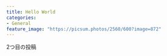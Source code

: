 ```yaml
---
title: Hello World
categories:
- General
feature_image: "https://picsum.photos/2560/600?image=872"
---
```


2つ目の投稿
